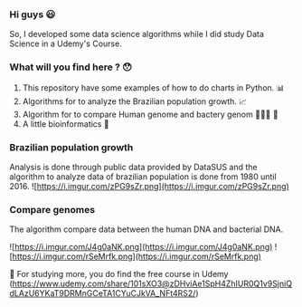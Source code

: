### Hi guys 😃
So, I developed some data science algorithms while I did study Data Science in a Udemy's Course.

### What will you find here ? 😯
1. This repository have some examples of how to do charts in Python. 📊
2. Algorithms for to analyze the Brazilian population growth. 📈
3. Algorithm for to compare Human genome and bactery genom 👨🏻‍💼 🦠
4. A little bioinformatics 🚀

### Brazilian population growth
Analysis is done through public data provided by DataSUS and the algorithm to analyze data of brazilian population is done from 1980 until 2016.
![https://i.imgur.com/zPG9sZr.png](https://i.imgur.com/zPG9sZr.png)

### Compare genomes
The algorithm compare data between the human DNA and bacterial DNA.

![https://i.imgur.com/J4g0aNK.png](https://i.imgur.com/J4g0aNK.png) ![https://i.imgur.com/rSeMrfk.png](https://i.imgur.com/rSeMrfk.png)


📖 For studying more, you do find the free course in Udemy (https://www.udemy.com/share/101sXO3@zDHviAe1SpH4ZhIUR0Q1v9SjniQdLAzU6YKaT9DRMnGCeTA1CYuCJkVA_NFt4RS2/)

